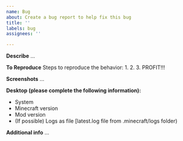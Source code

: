 ```yaml
---
name: Bug
about: Create a bug report to help fix this bug
title: ''
labels: bug
assignees: ''

---
```


**Describe**
...

**To Reproduce**
Steps to reproduce the behavior:
1.
2.
3. PROFIT!!!

**Screenshots**
...

**Desktop (please complete the following information):**
- System
- Minecraft version
- Mod version
- (If possible) Logs as file [latest.log file from .minecraft/logs folder)

**Additional info**
...
